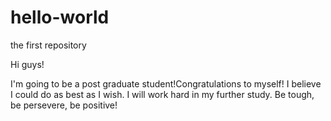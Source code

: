 # hello-world
the first repository

Hi guys!

I'm going to be a post graduate student!Congratulations to myself!
I believe I could do as best as I wish. I will work hard in my further study. Be tough, be persevere, be positive!
